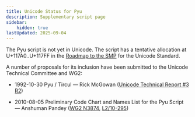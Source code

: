 ```yaml
---
title: Unicode Status for Pyu
description: Supplementary script page
sidebar:
    hidden: true
lastUpdated: 2025-09-04
---
```


The Pyu script is not yet in Unicode. The script has a tentative allocation at U+117A0..U+117FF in the [Roadmap to the SMP](http://www.unicode.org/roadmaps/smp/) for the Unicode Standard.

[comment]: # (end of intro)

[comment]: # (start of blocks)



[comment]: # (end of blocks)

[comment]: # (start of chars)



[comment]: # (end of chars)

[comment]: # (start of rest)

A number of proposals for its inclusion have been submitted to the Unicode Technical Committee and WG2:

- 1992-10-30 Pyu / Tircul — Rick McGowan ([Unicode Technical Report #3 R2](http://www.unicode.org/reports/tr3-2/))

- 2010-08-05 Preliminary Code Chart and Names List for the Pyu Script — Anshuman Pandey ([WG2 N3874](https://www.unicode.org/wg2/docs/n3874.pdf), [L2/10-295](http://www.unicode.org/cgi-bin/GetMatchingDocs.pl?L2/10-295))
